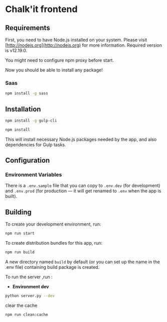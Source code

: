 # Chalk'it frontend

## Requirements

First, you need to have Node.js installed on your system. Please visit [http://nodejs.org](http://nodejs.org) for more information.
Required version is v12.19.0.

You might need to configure npm proxy before start.

Now you should be able to install any package!

### Saas

```sh
npm install -g sass
```

## Installation

```sh
npm install -g gulp-cli
```

```sh
npm install
```

This will install necessary Node.js packages needed by the app, and also dependencies for Gulp tasks.

## Configuration

### Environment Variables

There is a `.env.sample` file that you can copy to `.env.dev` (for development) and `.env.prod` (for production &mdash; it will get renamed to `.env` when the app is built).

## Building

To create your development environment, run:

```sh
npm run start
```

To create distribution bundles for this app, run:

```sh
npm run build
```

A new directory named `build` by default (or you can set up the name in the .env file) containing build package is created.

To run the server ,run :<br>

- **Environment dev**

```sh
python server.py --dev
```

clear the cache

```sh
npm run clean:cache
```
